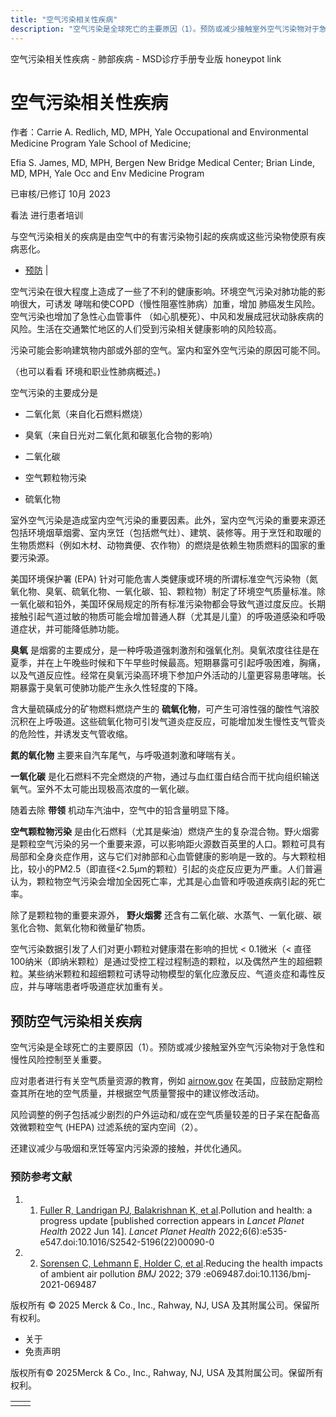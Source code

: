 ```yaml
---
title: "空气污染相关性疾病"
description: "空气污染是全球死亡的主要原因（1）。预防或减少接触室外空气污染物对于急性和慢性风险控制至关重要。"
---
```


﻿空气污染相关性疾病 \- 肺部疾病 \- MSD诊疗手册专业版 honeypot link

# 空气污染相关性疾病

作者：Carrie A. Redlich, MD, MPH, Yale Occupational and Environmental Medicine Program Yale School of Medicine;

Efia S. James, MD, MPH, Bergen New Bridge Medical Center; Brian Linde, MD, MPH, Yale Occ and Env Medicine Program

已审核/已修订 10月 2023

看法 进行患者培训

与空气污染相关的疾病是由空气中的有害污染物引起的疾病或这些污染物使原有疾病恶化。

- [预防](#预防_v84931370_zh) \|

空气污染在很大程度上造成了一些了不利的健康影响。环境空气污染对肺功能的影响很大，可诱发 哮喘和使COPD（慢性阻塞性肺病）加重，增加 肺癌发生风险。空气污染也增加了急性心血管事件 （如心肌梗死）、中风和发展成冠状动脉疾病的风险。生活在交通繁忙地区的人们受到污染相关健康影响的风险较高。

污染可能会影响建筑物内部或外部的空气。室内和室外空气污染的原因可能不同。

（也可以看看 环境和职业性肺病概述。)

空气污染的主要成分是

- 二氧化氮（来自化石燃料燃烧）

- 臭氧（来自日光对二氧化氮和碳氢化合物的影响）

- 二氧化碳

- 空气颗粒物污染

- 硫氧化物


室外空气污染是造成室内空气污染的重要因素。此外，室内空气污染的重要来源还包括环境烟草烟雾、室内烹饪（包括燃气灶）、建筑、装修等。用于烹饪和取暖的生物质燃料（例如木材、动物粪便、农作物）的燃烧是依赖生物质燃料的国家的重要污染源。

美国环境保护署 (EPA) 针对可能危害人类健康或环境的所谓标准空气污染物（氮氧化物、臭氧、硫氧化物、一氧化碳、铅、颗粒物）制定了环境空气质量标准。除一氧化碳和铅外，美国环保局规定的所有标准污染物都会导致气道过度反应。长期接触引起气道过敏的物质可能会增加普通人群（尤其是儿童）的呼吸道感染和呼吸道症状，并可能降低肺功能。

**臭氧** 是烟雾的主要成分，是一种呼吸道强刺激剂和强氧化剂。臭氧浓度往往是在夏季，并在上午晚些时候和下午早些时候最高。短期暴露可引起呼吸困难，胸痛，以及气道反应性。经常在臭氧污染高环境下参加户外活动的儿童更容易患哮喘。长期暴露于臭氧可使肺功能产生永久性轻度的下降。

含大量硫磺成分的矿物燃料燃烧产生的 **硫氧化物**，可产生可溶性强的酸性气溶胶沉积在上呼吸道。这些硫氧化物可引发气道炎症反应，可能增加发生慢性支气管炎的危险性，并诱发支气管收缩。

**氮的氧化物** 主要来自汽车尾气，与呼吸道刺激和哮喘有关。

**一氧化碳** 是化石燃料不完全燃烧的产物，通过与血红蛋白结合而干扰向组织输送氧气。室外不太可能出现极高浓度的一氧化碳。

随着去除 **带领** 机动车汽油中，空气中的铅含量明显下降。

**空气颗粒物污染** 是由化石燃料（尤其是柴油）燃烧产生的复杂混合物。野火烟雾是颗粒空气污染的另一个重要来源，可以影响距火源数百英里的人口。颗粒可具有局部和全身炎症作用，这与它们对肺部和心血管健康的影响是一致的。与大颗粒相比，较小的PM2.5（即直径<2.5μm的颗粒）引起的炎症反应更为严重。人们普遍认为，颗粒物空气污染会增加全因死亡率，尤其是心血管和呼吸道疾病引起的死亡率。

除了是颗粒物的重要来源外， **野火烟雾** 还含有二氧化碳、水蒸气、一氧化碳、碳氢化合物、氮氧化物和微量矿物质。

空气污染数据引发了人们对更小颗粒对健康潜在影响的担忧 < 0.1微米（< 直径100纳米（即纳米颗粒）是通过受控工程过程制造的颗粒，以及偶然产生的超细颗粒。某些纳米颗粒和超细颗粒可诱导动物模型的氧化应激反应、气道炎症和毒性反应，并与哮喘患者呼吸道症状加重有关。

## 预防空气污染相关疾病

空气污染是全球死亡的主要原因（1）。预防或减少接触室外空气污染物对于急性和慢性风险控制至关重要。

应对患者进行有关空气质量资源的教育，例如 [airnow.gov](https://www.airnow.gov/) 在美国，应鼓励定期检查其所在地的空气质量，并根据空气质量警报中的建议修改活动。

风险调整的例子包括减少剧烈的户外运动和/或在空气质量较差的日子呆在配备高效微颗粒空气 (HEPA) 过滤系统的室内空间（2）。

还建议减少与吸烟和烹饪等室内污染源的接触，并优化通风。

### 预防参考文献

1. 1. [Fuller R, Landrigan PJ, Balakrishnan K, et al](https://pubmed.ncbi.nlm.nih.gov/35594895/).Pollution and health: a progress update \[published correction appears in _Lancet Planet Health_ 2022 Jun 14\]. _Lancet Planet Health_ 2022;6(6):e535-e547.doi:10.1016/S2542-5196(22)00090-0

2. 2. [Sorensen C, Lehmann E, Holder C, et al](https://pubmed.ncbi.nlm.nih.gov/36223913/).Reducing the health impacts of ambient air pollution _BMJ_ 2022; 379 :e069487.doi:10.1136/bmj-2021-069487




版权所有 © 2025
Merck & Co., Inc., Rahway, NJ, USA 及其附属公司。保留所有权利。

- 关于
- 免责声明

版权所有© 2025Merck & Co., Inc., Rahway, NJ, USA 及其附属公司。保留所有权利。

|     |     |
| --- | --- |
|  |  |